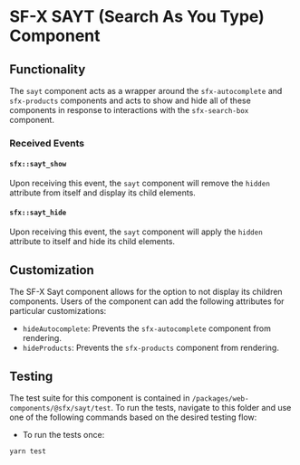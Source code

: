 # SF-X SAYT (Search As You Type) Component

## Functionality
The `sayt` component acts as a wrapper around the `sfx-autocomplete` and
`sfx-products` components and acts to show and hide all of these components
in response to interactions with the `sfx-search-box` component.

### Received Events

#### `sfx::sayt_show`
Upon receiving this event, the `sayt` component will remove the `hidden`
attribute from itself and display its child elements.

#### `sfx::sayt_hide`
Upon receiving this event, the `sayt` component will apply the `hidden`
attribute to itself and hide its child elements.

## Customization
The SF-X Sayt component allows for the option to not display its children
components. Users of the component can add the following attributes for
particular customizations:
- `hideAutocomplete`: Prevents the `sfx-autocomplete` component from rendering.
- `hideProducts`: Prevents the `sfx-products` component from rendering.

## Testing
The test suite for this component is contained in `/packages/web-components/@sfx/sayt/test`.
To run the tests, navigate to this folder and use one of the following commands based on the desired testing flow:

- To run the tests once:

```sh
yarn test
```
